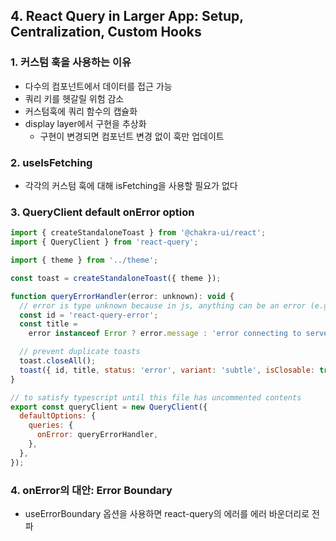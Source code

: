 ## 4. React Query in Larger App: Setup, Centralization, Custom Hooks
### 1. 커스텀 훅을 사용하는 이유
* 다수의 컴포넌트에서 데이터를 접근 가능
* 쿼리 키를 헷갈릴 위험 감소
* 커스텀훅에 쿼리 함수의 캡슐화
* display layer에서 구현을 추상화
  * 구현이 변경되면 컴포넌트 변경 없이 훅만 업데이트

### 2. useIsFetching
* 각각의 커스텀 훅에 대해 isFetching을 사용할 필요가 없다

### 3. QueryClient default onError option
```js
import { createStandaloneToast } from '@chakra-ui/react';
import { QueryClient } from 'react-query';

import { theme } from '../theme';

const toast = createStandaloneToast({ theme });

function queryErrorHandler(error: unknown): void {
  // error is type unknown because in js, anything can be an error (e.g. throw(5))
  const id = 'react-query-error';
  const title =
    error instanceof Error ? error.message : 'error connecting to server';

  // prevent duplicate toasts
  toast.closeAll();
  toast({ id, title, status: 'error', variant: 'subtle', isClosable: true });
}

// to satisfy typescript until this file has uncommented contents
export const queryClient = new QueryClient({
  defaultOptions: {
    queries: {
      onError: queryErrorHandler,
    },
  },
});
```

### 4. onError의 대안: Error Boundary
* useErrorBoundary 옵션을 사용하면 react-query의 에러를 에러 바운더리로 전파
